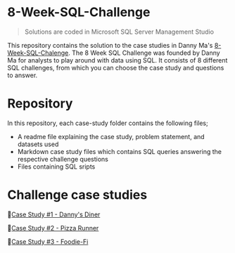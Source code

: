 # 8-Week-SQL-Challenge

> Solutions are coded in Microsoft SQL Server Management Studio

This repository contains the solution to the case studies in Danny Ma's [8-Week-SQL-Chalenge](https://8weeksqlchallenge.com/). The 8 Week SQL Challenge was founded by Danny Ma for analysts to play around with data using SQL. It consists of 8 different SQL challenges, from which you can choose the case study and questions to answer.

# Repository
In this repository, each case-study folder contains the following files;

 - A readme file explaining the case study, problem statement, and datasets used
 - Markdown case study files which contains SQL queries answering the respective challenge questions
 - Files containing SQL sripts

# Challenge case studies
🍜[Case Study #1 - Danny's Diner](https://github.com/HabibatTheAnalyst/8-Week-SQL-Challenge/tree/main/Case%20Study%20%23%201%20-%20Danny's%20Diner)

🍕[Case Study #2 - Pizza Runner](https://github.com/HabibatTheAnalyst/8-Week-SQL-Challenge/tree/main/Case%20Study%20%23%202%20-%20Pizza%20Runner)

🥑[Case Study #3 - Foodie-Fi](https://github.com/HabibatTheAnalyst/8-Week-SQL-Challenge/tree/main/Case%20Study%20%23%203%20-%20Foodie%20Fi)